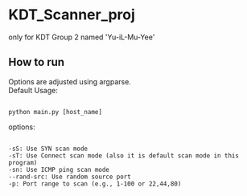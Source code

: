 # KDT_Scanner_proj
only for KDT Group 2 named 'Yu-iL-Mu-Yee'

## How to run
Options are adjusted using argparse.    
Default Usage:
<pre><code>
python main.py [host_name]
</code></pre>
options:
<pre><code>
-sS: Use SYN scan mode
-sT: Use Connect scan mode (also it is default scan mode in this program)
-sn: Use ICMP ping scan mode
--rand-src: Use random source port
-p: Port range to scan (e.g., 1-100 or 22,44,80)
</code></pre>